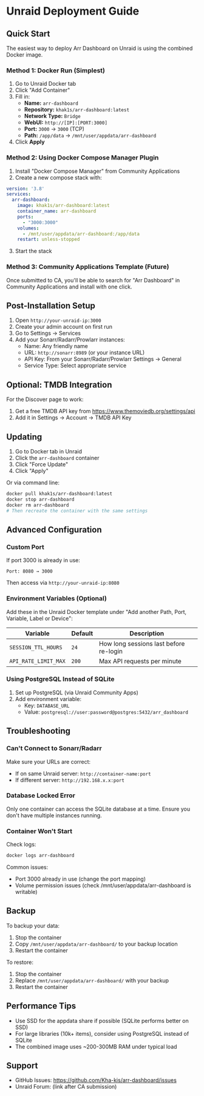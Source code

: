 # Unraid Deployment Guide

## Quick Start

The easiest way to deploy Arr Dashboard on Unraid is using the combined Docker image.

### Method 1: Docker Run (Simplest)

1. Go to Unraid Docker tab
2. Click "Add Container"
3. Fill in:
   - **Name:** `arr-dashboard`
   - **Repository:** `khak1s/arr-dashboard:latest`
   - **Network Type:** `Bridge`
   - **WebUI:** `http://[IP]:[PORT:3000]`
   - **Port:** `3000` → `3000` (TCP)
   - **Path:** `/app/data` → `/mnt/user/appdata/arr-dashboard`
4. Click **Apply**

### Method 2: Using Docker Compose Manager Plugin

1. Install "Docker Compose Manager" from Community Applications
2. Create a new compose stack with:

```yaml
version: '3.8'
services:
  arr-dashboard:
    image: khak1s/arr-dashboard:latest
    container_name: arr-dashboard
    ports:
      - "3000:3000"
    volumes:
      - /mnt/user/appdata/arr-dashboard:/app/data
    restart: unless-stopped
```

3. Start the stack

### Method 3: Community Applications Template (Future)

Once submitted to CA, you'll be able to search for "Arr Dashboard" in Community Applications and install with one click.

## Post-Installation Setup

1. Open `http://your-unraid-ip:3000`
2. Create your admin account on first run
3. Go to Settings → Services
4. Add your Sonarr/Radarr/Prowlarr instances:
   - Name: Any friendly name
   - URL: `http://sonarr:8989` (or your instance URL)
   - API Key: From your Sonarr/Radarr/Prowlarr Settings → General
   - Service Type: Select appropriate service

## Optional: TMDB Integration

For the Discover page to work:
1. Get a free TMDB API key from https://www.themoviedb.org/settings/api
2. Add it in Settings → Account → TMDB API Key

## Updating

1. Go to Docker tab in Unraid
2. Click the `arr-dashboard` container
3. Click "Force Update"
4. Click "Apply"

Or via command line:
```bash
docker pull khak1s/arr-dashboard:latest
docker stop arr-dashboard
docker rm arr-dashboard
# Then recreate the container with the same settings
```

## Advanced Configuration

### Custom Port

If port 3000 is already in use:
```
Port: 8080 → 3000
```
Then access via `http://your-unraid-ip:8080`

### Environment Variables (Optional)

Add these in the Unraid Docker template under "Add another Path, Port, Variable, Label or Device":

| Variable | Default | Description |
|----------|---------|-------------|
| `SESSION_TTL_HOURS` | `24` | How long sessions last before re-login |
| `API_RATE_LIMIT_MAX` | `200` | Max API requests per minute |

### Using PostgreSQL Instead of SQLite

1. Set up PostgreSQL (via Unraid Community Apps)
2. Add environment variable:
   - Key: `DATABASE_URL`
   - Value: `postgresql://user:password@postgres:5432/arr_dashboard`

## Troubleshooting

### Can't Connect to Sonarr/Radarr

Make sure your URLs are correct:
- If on same Unraid server: `http://container-name:port`
- If different server: `http://192.168.x.x:port`

### Database Locked Error

Only one container can access the SQLite database at a time. Ensure you don't have multiple instances running.

### Container Won't Start

Check logs:
```bash
docker logs arr-dashboard
```

Common issues:
- Port 3000 already in use (change the port mapping)
- Volume permission issues (check /mnt/user/appdata/arr-dashboard is writable)

## Backup

To backup your data:
1. Stop the container
2. Copy `/mnt/user/appdata/arr-dashboard/` to your backup location
3. Restart the container

To restore:
1. Stop the container
2. Replace `/mnt/user/appdata/arr-dashboard/` with your backup
3. Restart the container

## Performance Tips

- Use SSD for the appdata share if possible (SQLite performs better on SSD)
- For large libraries (10k+ items), consider using PostgreSQL instead of SQLite
- The combined image uses ~200-300MB RAM under typical load

## Support

- GitHub Issues: https://github.com/Kha-kis/arr-dashboard/issues
- Unraid Forum: (link after CA submission)
